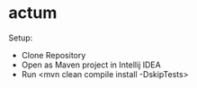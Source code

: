# actum

Setup:
* Clone Repository
* Open as Maven project in Intellij IDEA
* Run <mvn clean compile install -DskipTests>
